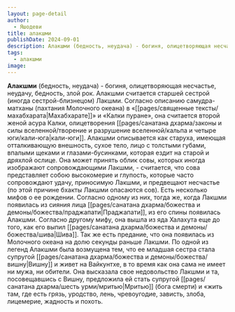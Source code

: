 ```yaml
---
layout: page-detail
author:
  - Яшодеви
title: алакшми
publishDate: 2024-09-01
description: Алакшми (бедность, неудача) - богиня, олицетворяющая несчастье, неудачу, бедность, злой рок. Алакшми считается старшей сестрой (иногда сестрой-близнецом) Лакшми.
tags:
  - алакшми
image:
---
```

**Алакшми** (бедность, неудача) - богиня, олицетворяющая несчастье, неудачу, бедность, злой рок. Алакшми считается старшей сестрой (иногда сестрой-близнецом) Лакшми. Согласно описанию самудра-матханы (пахтания Молочного океана) в «[[pages/священные тексты/махабхарата|Махабхарате]]» и «Калки пуране», она считается второй женой асура Калки, олицетворения [[pages/санатана дхарма/законы и силы вселенной/творение и разрушение вселенной/кальпа и четыре юги/кали-юга|кали-юги]]. Алакшми описывается как старуха, имеющая отталкивающую внешность, сухое тело, лицо с толстыми губами, впалыми щеками и глазами-бусинками, которая ездит на старой и дряхлой ослице. Она может принять облик совы, которых иногда изображают сопровождающими Лакшми, - считается, что сова представляет собою высокомерие и глупость, которые часто сопровождают удачу, приносимую Лакшми, и предвещают несчастье (по этой причине бхакты Лакшми опасаются сов).
Есть несколько мифов о ее рождении. Согласно одному из них, тогда же, когда Лакшми появилась из сияния лица [[pages/санатана дхарма/божества и демоны/божества/праджапати|Праджапати]], из его спины появилась Алакшми. Согласно другому мифу, она вышла из яда Халахута еще до того, как его выпил [[pages/санатана дхарма/божества и демоны/божества/шива|Шива]]. Так же есть предание, что она появилась из Молочного океана на долю секунды раньше Лакшми. По одной из легенд Алакшми была возмущена тем, что ее младшая сестра стала супругой [[pages/санатана дхарма/божества и демоны/божества/вишну|Вишну]] и живет на Вайкунтхе, в то время как она сама не имеет ни мужа, ни обители. Она высказала свое недовольство Лакшми и та, посовещавшись с Вишну, предложила ей стать супругой [[pages/санатана дхарма/шесть урми/мритью|Мритью]] (бога смерти) и «жить там, где есть грязь, уродство, лень, чревоугодие, зависть, злоба, лицемерие, жадность и похоть.

